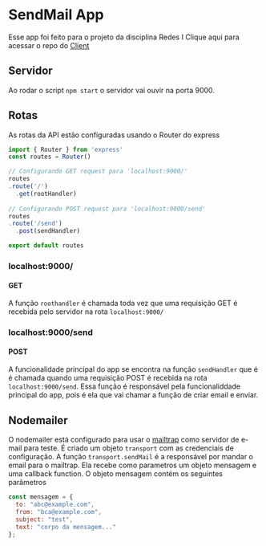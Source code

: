 # SendMail App
Esse app foi feito para o projeto da disciplina Redes I
Clique aqui para acessar o repo do [Client](https://github.com/j0a0m4/redes-mail-client)

## Servidor
Ao rodar o script `npm start` o servidor vai ouvir na porta 9000.

## Rotas
As rotas da API estão configuradas usando o Router do express
```javascript
import { Router } from 'express'
const routes = Router()

// Configurando GET request para 'localhost:9000/'
routes
.route('/')
  .get(rootHandler)
  
// Configurando POST request para 'localhost:9000/send'
routes
.route('/send')
  .post(sendHandler)

export default routes
```
### localhost:9000/
#### GET
A função `roothandler` é chamada toda vez que uma requisição GET é recebida pelo servidor na rota `localhost:9000/`


### localhost:9000/send
#### POST
A funcionalidade principal do app se encontra na função `sendHandler` que é é chamada quando uma requisição POST é recebida na rota `localhost:9000/send`. Essa função é responsável pela funcionaliddade principal do app, pois é ela que vai chamar a função de criar email e enviar.

## Nodemailer
O nodemailer está configurado para usar o [mailtrap](https://mailtrap.io) como servidor de e-mail para teste.
É criado um objeto `transport` com as credenciais de configuração.
A função `transport.sendMail` é a responsável por mandar o email para o mailtrap. Ela recebe como parametros um objeto mensagem e uma callback function. O objeto mensagem contém os seguintes parâmetros
```javascript
const mensagem = {
  to: "abc@example.com",
  from: "bca@example.com",
  subject: "test",
  text: "corpo da mensagem..."
};
```
